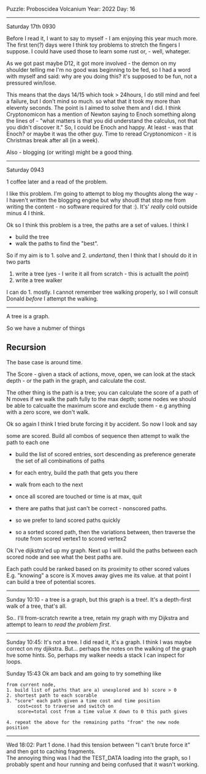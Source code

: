 Puzzle: Proboscidea Volcanium
Year: 2022
Day: 16

---
Saturday 17th 0930

Before I read it, I want to say to myself - I am enjoying this year much more.  The first ten(?) days were I think toy problems to stretch the fingers I suppose.  I could have used those to learn some rust or, - well, whateger.

As we got past maybe D12, it got more involved - the demon on my shoulder telling me I'm no good was beginning to be fed, so I had a word with myself and said: why are you doing this? it's supposed to be fun, not a pressured win/lose.  

This means that the days 14/15 which took > 24hours, I do still mind and feel a failure, but I don't mind so much.  so what that it took my more than eleventy seconds. The point is I aimed to solve them and I did. I think Cryptonomicon has a mention of Newton saying to Enoch something along the lines of - "what matters is that you did understand the calculus, not that you didn't discover it."   So, I could be Enoch and happy.  At least - was that Enoch? or maybe it was the other guy.  Time to reread Cryptonomicon - it is Christmas break after all (in a week).

Also - blogging (or writing) might be a good thing.

-----

Saturday 0943 

1 coffee later and a read of the problem.

I like this problem.  I'm going to attempt to blog my thoughts along the way - I haven't written the blogging engine but why shoudl that stop me from writing the content - no software required for that :).   It's' *really* cold outside minus 4 I think.  

Ok so I think this problem is a tree, the paths are a set of values.  I think I 
- build the tree
- walk the paths to find the "best". 

So if my aim is to 1. solve and 2. *undertand*, then I think that I should do it in two parts

1. write a tree (yes - I write it all from scratch - this is actuallt the *point*)
2. write a tree walker 

I can do 1. mostly.  I cannot remember tree walking properly, so I will consult Donald *before* I attempt the walking.

---

A tree is a graph.  

So we have a nubmer of things

## Recursion

The base case is around time.

The Score - given a stack of actions, move, open, we can look at the stack depth - or the path in the graph, and calculate the cost.

The other thing is the path is a tree; you can calculate the score of a path of N moves if we walk the path fully to the max depth; some nodes we should be able to calcualte the maximum score and exclude them - e.g anything with a zero score, we don't walk.

Ok so again I think I tried brute forcing it by accident.  So now I look and say

some are scored.   Build all combos of sequence then attempt to walk the path to each one

- build the list of scored entries, sort descending as preference
generate the set of all combinations of paths
- for each entry, build the path that gets you there
- walk from each to the next
- once all scored are touched or time is at max, quit




- there are paths that just can't be correct - nonscored paths.
- so we prefer to land scored paths quickly
- so a sorted scored path, then the variations between, then traverse the route from 
    scored vertex1 to scored vertex2

Ok I've dijkstra'ed up my graph. Next up I will build the paths between each scored node and see
what the best paths are.

Each path could be ranked based on its proximity to other scored values  E.g. "knowing" a score is X moves away
gives me its value.   at that point I can build a tree of potential scores.


-----

Sunday 10:10 - a tree is a graph, but this graph is a tree!. It's a depth-first walk of a tree, that's all.

So.. I'll from-scratch rewrite a tree, retain my graph with my Dijkstra and attempt to learn to *read the problem first*.

-----

Sunday 10:45: It's not a tree.  I did read it, it's a graph.  I think I was maybe correct on my djikstra.  But... perhaps the notes on the walking of the graph hve some hints.   So, perhaps my walker needs a stack I can inspect for loops.

Sunday 15:43 Ok am back and am going to try something like

    from current node,
    1. build list of paths that are a) unexplored and b) score > 0 
    2. shortest path to each scorable
    3. "score" each path given a time cost and time position 
        cost=cost to traverse and switch on 
        score=total cost from a time value X down to 0 this path gives

    4. repeat the above for the remaining paths "from" the new node position


-----

Wed 18:02: Part 1 done. I had this tension between "I can't brute force it" and then got to caching fragments.  
The annoying thing was I had the TEST_DATA loading into the graph, so I probably spent and hour running and being
confused that it wasn't working.